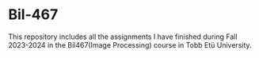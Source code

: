 # Bil-467
This repository includes all the assignments I have finished during Fall 2023-2024 in the Bil467(Image Processing) course in Tobb Etü University.
